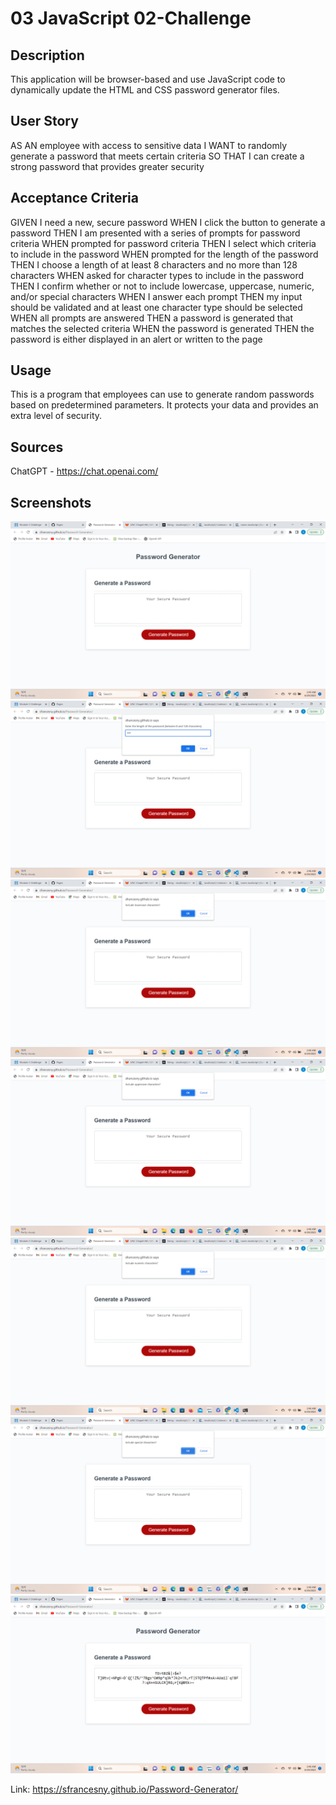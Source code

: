 # 03 JavaScript 02-Challenge
<!-- On-the-job ticket or feature request Challenges -->

## Description 
 This application will be browser-based and use JavaScript code to dynamically update the HTML and CSS password generator files.

## User Story

AS AN employee with access to sensitive data
I WANT to randomly generate a password that meets certain criteria
SO THAT I can create a strong password that provides greater security

## Acceptance Criteria

GIVEN I need a new, secure password
WHEN I click the button to generate a password
THEN I am presented with a series of prompts for password criteria
WHEN prompted for password criteria
THEN I select which criteria to include in the password
WHEN prompted for the length of the password
THEN I choose a length of at least 8 characters and no more than 128 characters
WHEN asked for character types to include in the password
THEN I confirm whether or not to include lowercase, uppercase, numeric, and/or special characters
WHEN I answer each prompt
THEN my input should be validated and at least one character type should be selected
WHEN all prompts are answered
THEN a password is generated that matches the selected criteria
WHEN the password is generated
THEN the password is either displayed in an alert or written to the page

## Usage 
This is a program that employees can use to generate random passwords based on predetermined parameters. It protects your data and provides an extra level of security.

## Sources 
ChatGPT - https://chat.openai.com/

## Screenshots
<img src="Password-Generator1.png"/>
<img src="Password-Generator2.png"/> 
<img src="Password-Generator3.png"/> 
<img src="Password-Generator4.png"/> 
<img src="Password-Generator5.png"/> 
<img src="Password-Generator6.png"/> 
<img src="Password-Generator7.png"/> 


Link: https://sfrancesny.github.io/Password-Generator/
